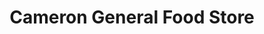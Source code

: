 ---
title: "Cameron General Food Store"
url: /derby/cameron-general-food-store/
shop: Lebensmittel
---